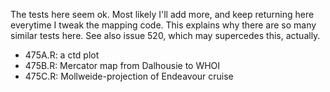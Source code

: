 The tests here seem ok.  Most likely I'll add more, and keep returning here
everytime I tweak the mapping code.  This explains why there are so many
similar tests here.  See also issue 520, which may supercedes this, actually.

* 475A.R: a ctd plot
* 475B.R: Mercator map from Dalhousie to WHOI
* 475C.R: Mollweide-projection of Endeavour cruise

